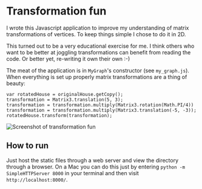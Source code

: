 Transformation fun
==================

I wrote this Javascript application to improve my understanding of matrix transformations of vertices. To keep things simple I chose to do it in 2D.

This turned out to be a very educational exercise for me. I think others who want to be better at joggling transformations can benefit from reading the code. Or better yet, re-writing it own their own :-)

The meat of the application is in `MyGraph`'s constructor (see `my_graph.js`). When everything is set up properly matrix transformations are a thing of beauty:

    var rotatedHouse = originalHouse.getCopy();
    transformation = Matrix3.translation(5, 3);
    transformation = transformation.multiply(Matrix3.rotation(Math.PI/4))
    transformation = transformation.multiply(Matrix3.translation(-5, -3));
    rotatedHouse.transform(transformation);

![Screenshot of transformation fun](http://rasmusrn.github.io/transformation_fun/ss.jpg)

How to run
----------

Just host the static files through a web server and view the directory through a browser. On a Mac you can do this just by entering `python -m SimpleHTTPServer 8000` in your terminal and then visit `http://localhost:8000/`.
